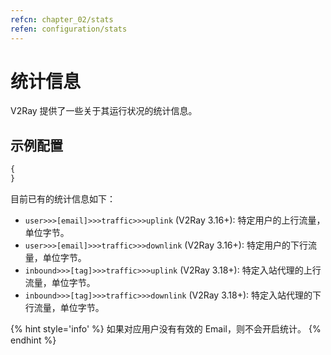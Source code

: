 ```yaml
---
refcn: chapter_02/stats
refen: configuration/stats
---
```


# 统计信息

V2Ray 提供了一些关于其运行状况的统计信息。

## 示例配置

```javascript
{
}
```

目前已有的统计信息如下：

* `user>>>[email]>>>traffic>>>uplink` (V2Ray 3.16+): 特定用户的上行流量，单位字节。
* `user>>>[email]>>>traffic>>>downlink` (V2Ray 3.16+): 特定用户的下行流量，单位字节。
* `inbound>>>[tag]>>>traffic>>>uplink` (V2Ray 3.18+): 特定入站代理的上行流量，单位字节。
* `inbound>>>[tag]>>>traffic>>>downlink` (V2Ray 3.18+): 特定入站代理的下行流量，单位字节。

{% hint style='info' %}
如果对应用户没有有效的 Email，则不会开启统计。
{% endhint %}
